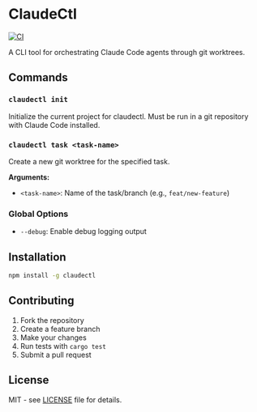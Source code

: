 # ClaudeCtl

[![CI](https://github.com/your-org/claudectl/workflows/CI/badge.svg)](https://github.com/your-org/claudectl/actions)

A CLI tool for orchestrating Claude Code agents through git worktrees.

## Commands

### `claudectl init`

Initialize the current project for claudectl. Must be run in a git repository with Claude Code installed.

### `claudectl task <task-name>`

Create a new git worktree for the specified task.

**Arguments:**
- `<task-name>`: Name of the task/branch (e.g., `feat/new-feature`)

### Global Options

- `--debug`: Enable debug logging output

## Installation

```bash
npm install -g claudectl
```

## Contributing

1. Fork the repository
2. Create a feature branch
3. Make your changes
4. Run tests with `cargo test`
5. Submit a pull request

## License

MIT - see [LICENSE](LICENSE) file for details.